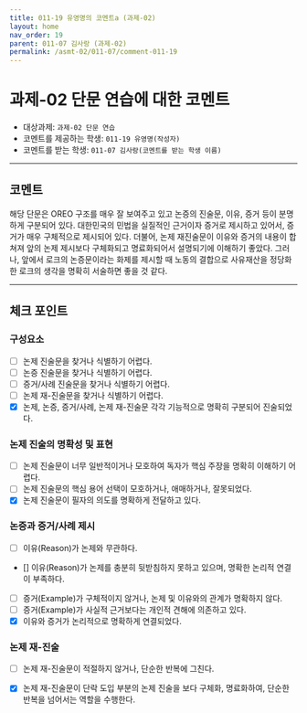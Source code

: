 ```yaml
---
title: 011-19 유영명의 코멘트a (과제-02) 
layout: home
nav_order: 19
parent: 011-07 김사랑 (과제-02)
permalink: /asmt-02/011-07/comment-011-19
---
```


# 과제-02 단문 연습에 대한 코멘트

- 대상과제: `과제-02 단문 연습`
- 코멘트를 제공하는 학생: `011-19 유영명(작성자)` 
- 코멘트를 받는 학생: `011-07 김사랑(코멘트를 받는 학생 이름)` 

---

## 코멘트

해당 단문은 OREO 구조를 매우 잘 보여주고 있고 논증의 진술문, 이유, 증거 등이 분명하게 구분되어 있다. 대한민국의 민법을 실질적인 근거이자 증거로 제시하고 있어서, 증거가 매우 구체적으로 제시되어 있다. 더불어, 논제 재진술문이 이유와 증거의 내용이 합쳐져 앞의 논제 제시보다 구체화되고 명료화되어서 설명되기에 이해하기 좋았다. 그러나, 앞에서 로크의 논증문이라는 화제를 제시할 때 노동의 결합으로 사유재산을 정당화한 로크의 생각을 명확히 서술하면 좋을 것 같다. 

---

## 체크 포인트

### **구성요소**
- [ ] 논제 진술문을 찾거나 식별하기 어렵다.
- [ ] 논증 진술문을 찾거나 식별하기 어렵다.
- [ ] 증거/사례 진술문을 찾거나 식별하기 어렵다.
- [ ] 논제 재-진술문을 찾거나 식별하기 어렵다.
- [x] 논제, 논증, 증거/사례, 논제 재-진술문 각각 기능적으로 명확히 구분되어 진술되었다.

### **논제 진술의 명확성 및 표현**  
- [ ] 논제 진술문이 너무 일반적이거나 모호하여 독자가 핵심 주장을 명확히 이해하기 어렵다.  
- [ ] 논제 진술문의 핵심 용어 선택이 모호하거나, 애매하거나, 잘못되었다.  
- [x] 논제 진술문이 필자의 의도를 명확하게 전달하고 있다.  

### **논증과 증거/사례 제시**  
- [ ] 이유(Reason)가 논제와 무관하다.
- [] 이유(Reason)가 논제를 충분히 뒷받침하지 못하고 있으며, 명확한 논리적 연결이 부족하다.  
- [ ] 증거(Example)가 구체적이지 않거나, 논제 및 이유와의 관계가 명확하지 않다. 
- [ ] 증거(Example)가 사실적 근거보다는 개인적 견해에 의존하고 있다.  
- [x] 이유와 증거가 논리적으로 명확하게 연결되었다.  

### **논제 재-진술**  
- [ ] 논제 재-진술문이 적절하지 않거나, 단순한 반복에 그친다.   
- [x] 논제 재-진술문이 단락 도입 부분의 논제 진술을 보다 구체화, 명료화하여, 단순한 반복을 넘어서는 역할을 수행한다.  

